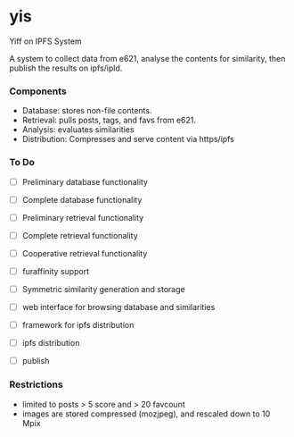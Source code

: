 # yis

Yiff on IPFS System

A system to collect data from e621, analyse the contents for similarity, then publish the results on ipfs/ipld.

### Components

- Database: stores non-file contents.
- Retrieval: pulls posts, tags, and favs from e621.
- Analysis: evaluates similarities
- Distribution: Compresses and serve content via https/ipfs

### To Do

- [ ] Preliminary database functionality
- [ ] Complete database functionality

- [ ] Preliminary retrieval functionality
- [ ] Complete retrieval functionality
- [ ] Cooperative retrieval functionality
- [ ] furaffinity support

- [ ] Symmetric similarity generation and storage

- [ ] web interface for browsing database and similarities
- [ ] framework for ipfs distribution
- [ ] ipfs distribution

- [ ] publish



### Restrictions

- limited to posts > 5 score and > 20 favcount
- images are stored compressed (mozjpeg), and rescaled down to 10 Mpix
